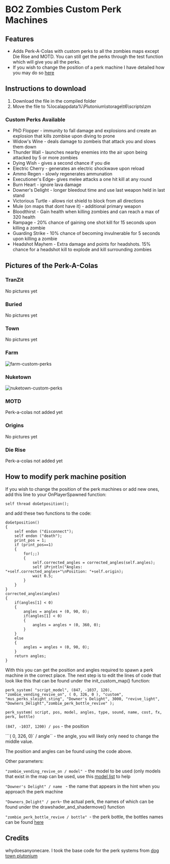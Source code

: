 # BO2 Zombies Custom Perk Machines


## Features 
- Adds Perk-A-Colas with custom perks to all the zombies maps except Die Rise and MOTD. You can still get the perks through the test function which will give you all the perks.
- If you wish to change the position of a perk machine I have detailed how you may do so [here](https://github.com/Viren070/BO2-Zombies-Custom-Perk-Machines/blob/main/README.md#how-to-modify-perk-machine-position)

## Instructions to download 
1. Download the file in the compiled folder
2. Move the file to %localappdata%\Plutonium\storage\t6\scripts\zm

### Custom Perks Available
- PhD Flopper - immunity to fall damage and explosions and create an explosion that kills zombise upon diving to prone
- Widow's Wine - deals damage to zombeis that attack you and slows them down
- Thunder Wall - launches nearby enemies into the air upon being attacked by 5 or more zombies
- Dying Wish - gives a second chance if you die
- Electric Cherry - generates an electric shockwave upon reload
- Ammo Regen - slowly regenerates ammunation 
- Executioner's Edge- gives melee attacks a one hit kill at any round 
- Burn Heart - ignore lava damage
- Downer's Delight - longer bleedout time and use last weapon held in last stand 
- Victorious Turtle - allows riot shield to block from all directions
- Mule (on maps that dont have it) - additional primary weapon
- Bloodthirst - Gain health when killing zombies and can reach a max of 320 health 
- Rampage - 20% chance of gaining one shot kill for 15 seconds upon killing a zombie 
- Guarding Strike - 10% chance of becoming invulnerable for 5 seconds upon killing a zombie
- Headshot Mayhem - Extra damage and points for headshots. 15% chance for a headshot kill to explode and kill surrounding zombies


## Pictures of the Perk-A-Colas
### TranZit 

No pictures yet

### Buried 

No pictures yet

### Town 

No pictures yet

### Farm

![farm-custom-perks](https://user-images.githubusercontent.com/71220264/210157415-965042cf-6e04-4d80-9a01-0e796fac27cf.gif)

### Nuketown

![nuketown-custom-perks](https://user-images.githubusercontent.com/71220264/210157416-def4b24f-c561-4b64-88cf-e337dd360490.gif)

### MOTD

Perk-a-colas not added yet

### Origins

No pictures yet

### Die Rise

Perk-a-colas not added yet


## How to modify perk machine position
If you wish to change the position of the perk machines or add new ones, add this line to your OnPlayerSpawned function:
```
self thread doGetposition();
```
and add these two functions to the code:
```
doGetposition() 
{
	self endon ("disconnect"); 
	self endon ("death"); 
	print_pos = 1;
	if (print_pos==1)
	{
		for(;;)
		{
			self.corrected_angles = corrected_angles(self.angles);
			self iPrintln("Angles: "+self.corrected_angles+"\nPosition: "+self.origin);
			wait 0.5;
		}
	}
}
corrected_angles(angles)
{
	if(angles[1] < 0)
	{
		angles = angles + (0, 90, 0);
		if(angles[1] < 0)
		{
			angles = angles + (0, 360, 0);
		}
	}
	else
	{
		angles = angles + (0, 90, 0);
	}
	return angles;
}
```
With this you can get the position and angles required to spawn a perk machine in the correct place. The next step is to edit the lines of code that look like this that can be found under the init_custom_map() function:
```
perk_system( "script_model", (847, -1037, 120), "zombie_vending_revive_on", ( 0, 326, 0 ), "custom", "mus_perks_sleight_sting", "Downer's Delight", 3000, "revive_light", "Downers_Delight","zombie_perk_bottle_revive" );
```
```
perk_system( script, pos, model, angles, type, sound, name, cost, fx, perk, bottle)
```

```(847, -1037, 1200) / pos``` - the position

```( 0, 326, 0)` / angle`` - the angle, you will likely only need to change the middle value. 

The position and angles can be found using the code above.

Other parameters:

```"zombie_vending_revive_on / model" ```- the model to be used (only models that exist in the map can be used, use this [model list](https://pastebin.com/raw/bH8weGDP) to help

```"Downer's Delight" / name ``` - the name that appears in the hint when you approach the perk machine

```"Downers_Delight" / perk```- the actual perk, the names of which can be found under the drawshader_and_shadermove() function

```"zombie_perk_bottle_revive / bottle" ```- the perk bottle, the bottles names can be found [here](https://pastebin.com/aKBQg9RJ)






## Credits
whydoesanyonecare. I took the base code for the perk systems from [dog town plutonium](https://github.com/whydoesanyonecare/Plutonium-versions-of-T6-custom-survival-maps/blob/main/dog_town_plutonium.gsc)
